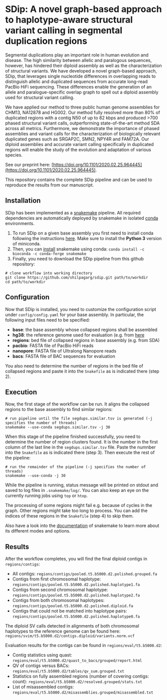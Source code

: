 # SDip: A novel graph-based approach to haplotype-aware structural variant calling in segmental duplication regions

Segmental duplications play an important role in human evolution and disease. The high similarity between allelic and paralogous sequences, however, has hindered their diploid assembly as well as the characterization of structural variants. We have developed a novel graph-based approach, SDip, that leverages single nucleotide differences in overlapping reads to distinguish allelic and duplicated sequences from accurate long-read PacBio HiFi sequencing. These differences enable the generation of an allele and paralogue-specific overlap graph to spell out a diploid assembly used for structural variant calling.

We have applied our method to three public human genome assemblies for CHM13, NA12878 and HG002. Our method fully resolved more than 80% of duplicated regions with a contig N50 of up to 82 kbps and produced >700 phased structural variant calls, outperforming state-of-the-art method SDA across all metrics. Furthermore, we demonstrate the importance of phased assemblies and variant calls for the characterization of biologically relevant duplicated genes such as SRGAP2C, SMN2, NPY4R and FAM72A. Our diploid assemblies and accurate variant calling specifically in duplicated regions will enable the study of the evolution and adaptation of various species.

See our preprint here: [https://doi.org/10.1101/2020.02.25.964445](https://doi.org/10.1101/2020.02.25.964445).

This repository contains the complete SDip pipeline and can be used to reproduce the results from our manuscript. 

## Installation

SDip has been implemented as a [snakemake](https://snakemake.readthedocs.io) pipeline. All required dependencies are automatically deployed by snakemake in isolated [conda](https://docs.conda.io/en/latest/) environments.

1. To run SDip on a given base assembly you first need to install conda following the instructions [here](https://conda.io/en/latest/miniconda.html). Make sure to install the **Python 3** version of miniconda.
2. Then, you can [install](https://snakemake.readthedocs.io/en/stable/getting_started/installation.html) snakemake using conda: `conda install -c bioconda -c conda-forge snakemake`
3. Finally, you need to download the SDip pipeline from this github repository:
```
# clone workflow into working directory
git clone https://github.com/shilpagarg/sdip.git path/to/workdir
cd path/to/workdir
```

## Configuration

Now that SDip is installed, you need to customize the configuration script under `config/config.yaml` for your base assembly. In particular, the following input files need to be specified:

* **base**: the base assembly whose collapsed regions shall be assembled 
* **hg38**: the reference genome used for evaluation (e.g. from [here](http://ftp.ncbi.nlm.nih.gov/genomes/all/GCA/000/001/405/GCA_000001405.15_GRCh38/seqs_for_alignment_pipelines.ucsc_ids/GCA_000001405.15_GRCh38_no_alt_analysis_set.fna.gz)
* **regions**: bed file of collapsed regions in base assembly (e.g. from SDA)
* **pacbio**: FASTA file of PacBio HiFi reads
* **nanopore**: FASTA file of Ultralong Nanopore reads
* **bacs**: FASTA file of BAC sequences for evaluation

You also need to determine the number of regions in the bed file of collapsed regions and paste it into the `Snakefile` as is indicated there (step 2).

## Execution

Now, the first stage of the workflow can be run. It aligns the collapsed regions to the base assembly to find similar regions:

```
# run pipeline until the file segdups.similar.tsv is generated (-j specifies the number of threads)
snakemake --use-conda segdups.similar.tsv -j 30
```

When this stage of the pipeline finished successfully, you need to determine the number of region clusters found. It is the number in the first column of the last line in the `segdups.similar.tsv` file. Paste the numnber into the `Snakefile` as is indicated there (step 3). Then execute the rest of the pipeline:

```
# run the remainder of the pipeline (-j specifies the number of threads)
snakemake --use-conda -j 30
```

While the pipeline is running, status message will be printed on stdout and saved to log files in `.snakemake/log/`. You can also keep an eye on the currently running jobs using `top` or `htop`.

The processing of some regions might fail e.g. because of cycles in the graph. Other regions might take too long to process. You can add the indices of these regions in the `Snakefile` (step 4) to skip them.

Also have a look into the [documentation](https://snakemake.readthedocs.io/en/stable/) of snakemake to learn more about its different modes and options.

## Results

After the workflow completes, you will find the final diploid contigs in `regions/contigs`:

- All contigs: `regions/contigs/pooled.t5.b5000.d2.polished.grouped.fa`
- Contigs from first chromosomal haplotype: `regions/contigs/pooled.t5.b5000.d2.polished.haplotype1.fa`
- Contigs from second chromosomal haplotype: `regions/contigs/pooled.t5.b5000.d2.polished.haplotype2.fa`
- Contigs from both chromosomal haplotypes: `regions/contigs/pooled.t5.b5000.d2.polished.diploid.fa`
- Contigs that could not be matched into haplotype pairs: `regions/contigs/pooled.t5.b5000.d2.polished.haplotype0.fa`

The diploid SV calls detected in alignments of both chromosomal haplotypes to the reference genome can be found here: `regions/svim/t5.b5000.d2/contigs.diploid/variants.norm.vcf`

Evaluation results for the contigs can be found in `regions/eval/t5.b5000.d2`:

- Contig statistics using quast: `regions/eval/t5.b5000.d2/quast_to_bacs/grouped/report.html`
- QV of contigs versus BACs: `regions/eval/t5.b5000.d2/tables/qv_sum.grouped.txt`
- Statistics on fully assembled regions (number of covering contigs: count): `regions/eval/t5.b5000.d2/resolved.grouped/stats.txt`
- List of misassembled contigs: `regions/eval/t5.b5000.d2/misassemblies.grouped/misassembled.txt`
